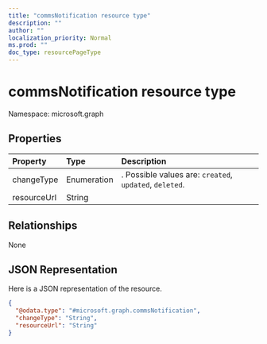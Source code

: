 ```yaml
---
title: "commsNotification resource type"
description: ""
author: ""
localization_priority: Normal
ms.prod: ""
doc_type: resourcePageType
---
```


# commsNotification resource type


Namespace: microsoft.graph



## Properties
|Property|Type|Description|
|:---|:---|:---|
|changeType|Enumeration|. Possible values are: `created`, `updated`, `deleted`.|
|resourceUrl|String||

## Relationships
None

## JSON Representation
Here is a JSON representation of the resource.
<!-- {
  "blockType": "resource",
  "@odata.type": "microsoft.graph.commsNotification"
}
-->
``` json
{
  "@odata.type": "#microsoft.graph.commsNotification",
  "changeType": "String",
  "resourceUrl": "String"
}
```

